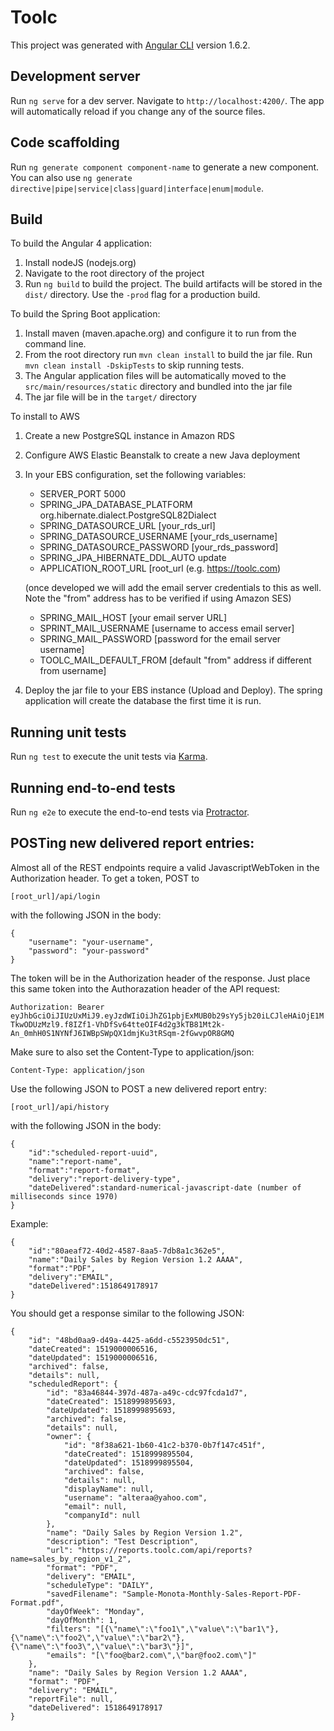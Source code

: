 # Toolc

This project was generated with [Angular CLI](https://github.com/angular/angular-cli) version 1.6.2.


## Development server

Run `ng serve` for a dev server. Navigate to `http://localhost:4200/`. The app will automatically reload if you change any of the source files.

## Code scaffolding

Run `ng generate component component-name` to generate a new component. You can also use `ng generate directive|pipe|service|class|guard|interface|enum|module`.

## Build


To build the Angular 4 application:

1.  Install nodeJS (nodejs.org)
2.  Navigate to the root directory of the project
3.  Run `ng build` to build the project. The build artifacts will be stored in the `dist/` directory. Use the `-prod` flag for a production build.

To build the Spring Boot application:

1.  Install maven (maven.apache.org) and configure it to run from the command line.
2.  From the root directory run `mvn clean install` to build the jar file.  Run `mvn clean install -DskipTests` to skip running tests.
3.  The Angular application files will be automatically moved to the `src/main/resources/static` directory and bundled into the jar file
3.  The jar file will be in the `target/` directory

To install to AWS

1.  Create a new PostgreSQL instance in Amazon RDS
2.  Configure AWS Elastic Beanstalk to create a new Java deployment  
3.  In your EBS configuration, set the following variables:

    - SERVER_PORT   5000
    - SPRING_JPA_DATABASE_PLATFORM  org.hibernate.dialect.PostgreSQL82Dialect
    - SPRING_DATASOURCE_URL [your_rds_url]
    - SPRING_DATASOURCE_USERNAME [your_rds_username]
    - SPRING_DATASOURCE_PASSWORD    [your_rds_password]  
    - SPRING_JPA_HIBERNATE_DDL_AUTO update
    - APPLICATION_ROOT_URL [root_url (e.g. https://toolc.com)
    
    (once developed we will add the email server credentials to this as well.  Note the "from" address has to be verified if using Amazon SES)
    - SPRING_MAIL_HOST [your email server URL]
    - SPRINT_MAIL_USERNAME [username to access email server]
    - SPRING_MAIL_PASSWORD [password for the email server username]
    - TOOLC_MAIL_DEFAULT_FROM [default "from" address if different from username]
    
4.  Deploy the jar file to your EBS instance (Upload and Deploy).  The spring application will create the database the first time it is run.

## Running unit tests

Run `ng test` to execute the unit tests via [Karma](https://karma-runner.github.io).

## Running end-to-end tests

Run `ng e2e` to execute the end-to-end tests via [Protractor](http://www.protractortest.org/).

## POSTing new delivered report entries:

Almost all of the REST endpoints require a valid JavascriptWebToken in the Authorization header.  To get a token, POST to 

`[root_url]/api/login`

with the following JSON in the body:

    {
        "username": "your-username",
        "password": "your-password"
    }
    
The token will be in the Authorization header of the response.  Just place this same token into the Authorazation header of the API request:

`Authorization: Bearer eyJhbGciOiJIUzUxMiJ9.eyJzdWIiOiJhZG1pbjExMUB0b29sYy5jb20iLCJleHAiOjE1MTkwODUzMzl9.f8IZf1-VhDfSv64tteOIF4d2g3kTB81Mt2k-An_0mhH0S1NYNfJ6IWBpSWpQX1dmjKu3tRSqm-2fGwvpOR8GMQ`

Make sure to also set the Content-Type to application/json:

`Content-Type: application/json`

Use the following JSON to POST a new delivered report entry:

`[root_url]/api/history`

with the following JSON in the body:
    
    {
        "id":"scheduled-report-uuid",
        "name":"report-name",
        "format":"report-format",
        "delivery":"report-delivery-type",
        "dateDelivered":standard-numerical-javascript-date (number of milliseconds since 1970)
    }
    
Example:
    
    {
        "id":"80aeaf72-40d2-4587-8aa5-7db8a1c362e5",
        "name":"Daily Sales by Region Version 1.2 AAAA",
        "format":"PDF",
        "delivery":"EMAIL",
        "dateDelivered":1518649178917
    }
You should get a response similar to the following JSON:

    {
        "id": "48bd0aa9-d49a-4425-a6dd-c5523950dc51",
        "dateCreated": 1519000006516,
        "dateUpdated": 1519000006516,
        "archived": false,
        "details": null,
        "scheduledReport": {
            "id": "83a46844-397d-487a-a49c-cdc97fcda1d7",
            "dateCreated": 1518999895693,
            "dateUpdated": 1518999895693,
            "archived": false,
            "details": null,
            "owner": {
                "id": "8f38a621-1b60-41c2-b370-0b7f147c451f",
                "dateCreated": 1518999895504,
                "dateUpdated": 1518999895504,
                "archived": false,
                "details": null,
                "displayName": null,
                "username": "alteraa@yahoo.com",
                "email": null,
                "companyId": null
            },
            "name": "Daily Sales by Region Version 1.2",
            "description": "Test Description",
            "url": "https://reports.toolc.com/api/reports?name=sales_by_region_v1_2",
            "format": "PDF",
            "delivery": "EMAIL",
            "scheduleType": "DAILY",
            "savedFilename": "Sample-Monota-Monthly-Sales-Report-PDF-Format.pdf",
            "dayOfWeek": "Monday",
            "dayOfMonth": 1,
            "filters": "[{\"name\":\"foo1\",\"value\":\"bar1\"},{\"name\":\"foo2\",\"value\":\"bar2\"},{\"name\":\"foo3\",\"value\":\"bar3\"}]",
            "emails": "[\"foo@bar2.com\",\"bar@foo2.com\"]"
        },
        "name": "Daily Sales by Region Version 1.2 AAAA",
        "format": "PDF",
        "delivery": "EMAIL",
        "reportFile": null,
        "dateDelivered": 1518649178917
    }






